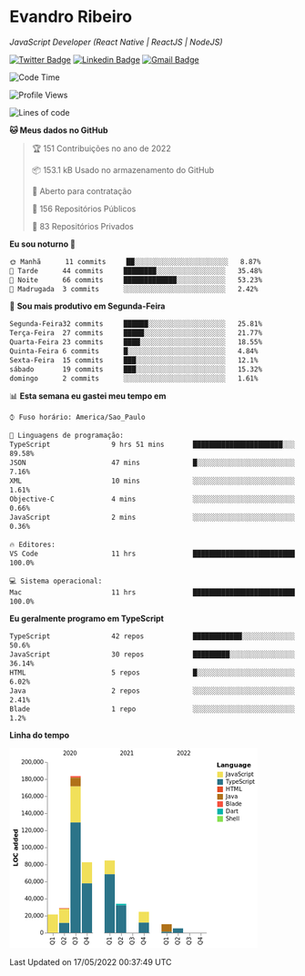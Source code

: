 # Evandro **Ribeiro**

*JavaScript Developer (React Native | ReactJS | NodeJS)*

[![Twitter Badge](https://img.shields.io/badge/-@ribeiroevandro-201B2D?style=flat-square&labelColor=201B2D&logo=twitter&logoColor=white&link=https://twitter.com/ribeiroevandro)](https://twitter.com/ribeiroevandro) 
[![Linkedin Badge](https://img.shields.io/badge/-Evandro%20Ribeiro-201B2D?style=flat-square&logo=Linkedin&logoColor=white&link=https://www.linkedin.com/in/ribeiroevandro)](https://www.linkedin.com/in/ribeiroevandro) 
[![Gmail Badge](https://img.shields.io/badge/-oi@ribeiroevandro.com.br-201B2D?style=flat-square&logo=Gmail&logoColor=white&link=mailto:oi@ribeiroevandro.com.br)](mailto:oi@ribeiroevandro.com.br)


<!--START_SECTION:waka-->
![Code Time](http://img.shields.io/badge/Code%20Time-0%20secs-blue)

![Profile Views](http://img.shields.io/badge/Visualizac%C3%B5es%20do%20perfil-4-blue)

![Lines of code](https://img.shields.io/badge/Desde%20o%20Hello%20World%20eu%20escrevi-475%20Thousand%20linhas%20de%20c%C3%B3digo-blue)

**🐱 Meus dados no GitHub** 

> 🏆 151 Contribuições no ano de 2022
 > 
> 📦 153.1 kB Usado no armazenamento do GitHub 
 > 
> 💼 Aberto para contratação
 > 
> 📜 156 Repositórios Públicos 
 > 
> 🔑 83 Repositórios Privados  
 > 
**Eu sou noturno 🦉** 

```text
🌞 Manhã      11 commits     ██░░░░░░░░░░░░░░░░░░░░░░░   8.87% 
🌆 Tarde      44 commits     ████████░░░░░░░░░░░░░░░░░   35.48% 
🌃 Noite      66 commits     █████████████░░░░░░░░░░░░   53.23% 
🌙 Madrugada  3 commits      ░░░░░░░░░░░░░░░░░░░░░░░░░   2.42%

```
📅 **Sou mais produtivo em Segunda-Feira** 

```text
Segunda-Feira32 commits     ██████░░░░░░░░░░░░░░░░░░░   25.81% 
Terça-Feira  27 commits     █████░░░░░░░░░░░░░░░░░░░░   21.77% 
Quarta-Feira 23 commits     ████░░░░░░░░░░░░░░░░░░░░░   18.55% 
Quinta-Feira 6 commits      █░░░░░░░░░░░░░░░░░░░░░░░░   4.84% 
Sexta-Feira  15 commits     ███░░░░░░░░░░░░░░░░░░░░░░   12.1% 
sábado       19 commits     ███░░░░░░░░░░░░░░░░░░░░░░   15.32% 
domingo      2 commits      ░░░░░░░░░░░░░░░░░░░░░░░░░   1.61%

```


📊 **Esta semana eu gastei meu tempo em** 

```text
⌚︎ Fuso horário: America/Sao_Paulo

💬 Linguagens de programação: 
TypeScript               9 hrs 51 mins       ██████████████████████░░░   89.58% 
JSON                     47 mins             █░░░░░░░░░░░░░░░░░░░░░░░░   7.16% 
XML                      10 mins             ░░░░░░░░░░░░░░░░░░░░░░░░░   1.61% 
Objective-C              4 mins              ░░░░░░░░░░░░░░░░░░░░░░░░░   0.66% 
JavaScript               2 mins              ░░░░░░░░░░░░░░░░░░░░░░░░░   0.36%

🔥 Editores: 
VS Code                  11 hrs              █████████████████████████   100.0%

💻 Sistema operacional: 
Mac                      11 hrs              █████████████████████████   100.0%

```

**Eu geralmente programo em TypeScript** 

```text
TypeScript               42 repos            ████████████░░░░░░░░░░░░░   50.6% 
JavaScript               30 repos            █████████░░░░░░░░░░░░░░░░   36.14% 
HTML                     5 repos             █░░░░░░░░░░░░░░░░░░░░░░░░   6.02% 
Java                     2 repos             ░░░░░░░░░░░░░░░░░░░░░░░░░   2.41% 
Blade                    1 repo              ░░░░░░░░░░░░░░░░░░░░░░░░░   1.2%

```


**Linha do tempo**

![Chart not found](https://raw.githubusercontent.com/ribeiroevandro/ribeiroevandro/master/charts/bar_graph.png) 


 Last Updated on 17/05/2022 00:37:49 UTC
<!--END_SECTION:waka-->
